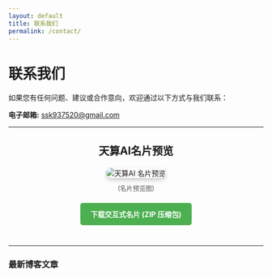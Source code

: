 ```yaml
---
layout: default
title: 联系我们
permalink: /contact/
---
```


# 联系我们

如果您有任何问题、建议或合作意向，欢迎通过以下方式与我们联系：

**电子邮箱:** ssk937520@gmail.com

---

<div style="text-align: center; margin-top: 30px; margin-bottom: 10px;">
  <h2 style="margin-bottom: 20px;">天算AI名片预览</h2>
  <!-- 检查这个图片路径是否在你的 GitHub 仓库中真实存在 -->
  <img src="/tsai/assets/images/天算AI 名片圆角xxxxxxxxxxxxx.png" alt="天算AI 名片预览" style="max-width: 320px; height: auto; border-radius: 15px; box-shadow: 0 4px 8px rgba(0,0,0,0.2);">
  <p style="font-size: 0.9em; color: #555; margin-top: 10px;">(名片预览图)</p>
</div>

<div style="text-align: center; margin-top: 20px; margin-bottom: 40px;">
  <a href="/tsai/contact/天算AI数字名片.zip" download="天算AI数字名片.zip" style="display: inline-block; padding: 12px 20px; background-color: #4CAF50; color: white; text-decoration: none; border-radius: 5px; font-weight: bold; cursor: pointer;">
    下载交互式名片 (ZIP 压缩包)
  </a>
</div>

<!-- 确保以下内容（如果有的话）与上面的 HTML 块之间有空行 -->

---

### 最新博客文章

<!-- 这里可以放你的博客列表或其他内容 -->
